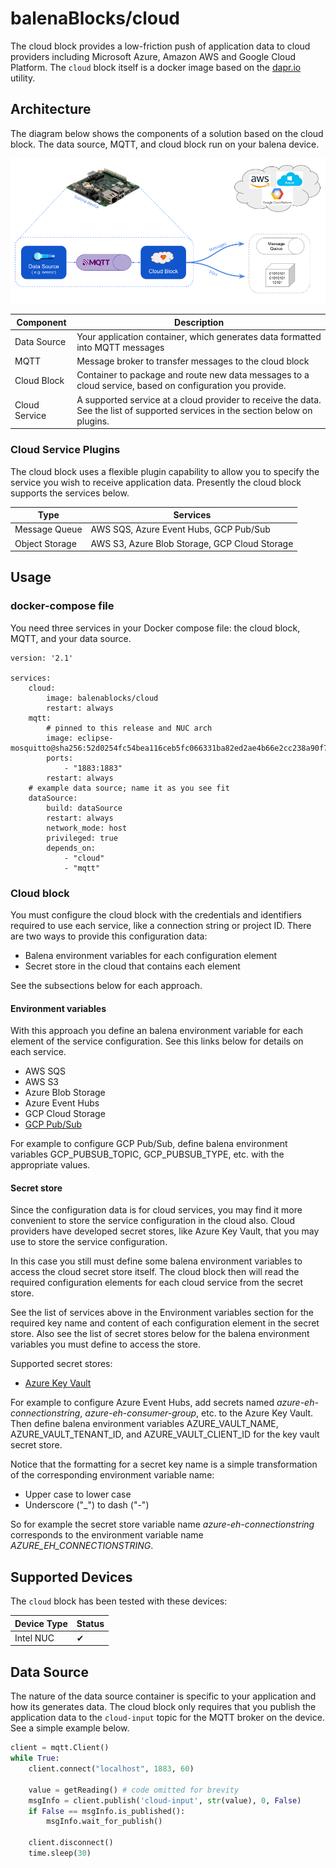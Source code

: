 # balenaBlocks/cloud #
The cloud block provides a low-friction push of application data to cloud providers including Microsoft Azure, Amazon AWS and Google Cloud Platform. The `cloud` block itself is a docker image based on the [dapr.io](https://dapr.io/) utility.


## Architecture

The diagram below shows the components of a solution based on the cloud block. The data source, MQTT, and cloud block run on your balena device.

![Architecture](doc/architecture.png)

|  Component   | Description                                                                                  |
|--------------|----------------------------------------------------------------------------------------------|
| Data Source  | Your application container, which generates data formatted into MQTT messages                |
| MQTT         | Message broker to transfer messages to the cloud block                                       |
| Cloud Block  | Container to package and route new data messages to a cloud service, based on configuration you provide.|
| Cloud Service| A supported service at a cloud provider to receive the data. See the list of supported services in the section below on plugins.                                  |


### Cloud Service Plugins

The cloud block uses a flexible plugin capability to allow you to specify the service you wish to receive application data. Presently the cloud block supports the services below.

| Type              | Services      |
|-------------------|---------------|
| Message Queue     | AWS SQS, Azure Event Hubs, GCP Pub/Sub |
| Object Storage    | AWS S3, Azure Blob Storage, GCP Cloud Storage |

## Usage

### docker-compose file

You need three services in your Docker compose file: the cloud block, MQTT, and your data source.

```
version: '2.1'

services:
    cloud:
        image: balenablocks/cloud
        restart: always
    mqtt:
        # pinned to this release and NUC arch
        image: eclipse-mosquitto@sha256:52d0254fc54bea116ceb5fc066331ba82ed2ae4b66e2cc238a90f708439b32d7
        ports:
            - "1883:1883"
        restart: always
    # example data source; name it as you see fit
    dataSource:
        build: dataSource
        restart: always
        network_mode: host
        privileged: true
        depends_on:
            - "cloud"
            - "mqtt"
```

### Cloud block

You must configure the cloud block with the credentials and identifiers required to use each service, like a connection string or project ID. There are two ways to provide this configuration data:

   * Balena environment variables for each configuration element
   * Secret store in the cloud that contains each element

See the subsections below for each approach.

#### Environment variables

With this approach you define an balena environment variable for each element of the service configuration. See this links below for details on each service.

   * AWS SQS
   * AWS S3
   * Azure Blob Storage
   * Azure Event Hubs
   * GCP Cloud Storage
   * [GCP Pub/Sub](doc/GcpPubsubOutputVars.md)

For example to configure GCP Pub/Sub, define balena environment variables GCP_PUBSUB_TOPIC, GCP_PUBSUB_TYPE, etc. with the appropriate values.

#### Secret store

Since the configuration data is for cloud services, you may find it more convenient to store the service configuration in the cloud also. Cloud providers have developed secret stores, like Azure Key Vault, that you may use to store the service configuration.

In this case you still must define some balena environment variables to access the cloud secret store itself. The cloud block then will read the required configuration elements for each cloud service from the secret store.

See the list of services above in the Environment variables section for the required key name and content of each configuration element in the secret store. Also see the list of secret stores below for the balena environment variables you must define to access the store.

Supported secret stores:

   * [Azure Key Vault](doc/AzureKeyVaultVars.md)

For example to configure Azure Event Hubs, add secrets named *azure-eh-connectionstring*, *azure-eh-consumer-group*, etc. to the Azure Key Vault. Then define balena environment variables AZURE_VAULT_NAME, AZURE_VAULT_TENANT_ID, and AZURE_VAULT_CLIENT_ID for the key vault secret store.

Notice that the formatting for a secret key name is a simple transformation of the corresponding environment variable name:

   * Upper case to lower case
   * Underscore ("_") to dash ("-")

So for example the secret store variable name *azure-eh-connectionstring* corresponds to the environment variable name *AZURE_EH_CONNECTIONSTRING*.


## Supported Devices

The `cloud` block has been tested with these devices:

| Device Type  | Status |
| ------------- | ------------- |
| Intel NUC | ✔ |


## Data Source

The nature of the data source container is specific to your application and how its generates data. The cloud block only requires that you publish the application data to the `cloud-input` topic for the MQTT broker on the device. See a simple example below.

```python
client = mqtt.Client()
while True:
    client.connect("localhost", 1883, 60)

    value = getReading() # code omitted for brevity
    msgInfo = client.publish('cloud-input', str(value), 0, False)
    if False == msgInfo.is_published():
        msgInfo.wait_for_publish()

    client.disconnect()
    time.sleep(30)
```
